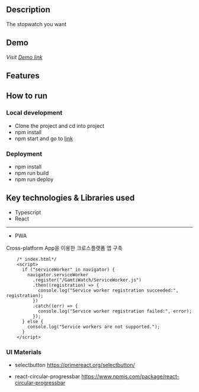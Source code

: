 ## Description

The stopwatch you want

## Demo

_Visit [Demo link](https://vvalvvizal.github.io/GamtiWatch/)_

## Features

## How to run

### Local development

- Clone the project and cd into project
- npm install
- npm start and go to [link](*http://localhost:3000*)

### Deployment

- npm install
- npm run build
- npm run deploy

## Key technologies & Libraries used

- Typescript
- React

<hr>

- PWA

Cross-platform App을 이용한 크로스플랫폼 앱 구축

```tsx
    /* index.html*/
    <script>
      if ("serviceWorker" in navigator) {
        navigator.serviceWorker
          .register("/GamtiWatch/ServiceWorker.js")
          .then((registration) => {
            console.log("Service worker registration succeeded:", registration);
          })
          .catch((err) => {
            console.log("Service worker registration failed:", error);
          });
      } else {
        console.log("Service workers are not supported.");
      }
    </script>
```

### UI Materials

- selectbutton
  https://primereact.org/selectbutton/

- react-circular-progressbar
  https://www.npmjs.com/package/react-circular-progressbar
